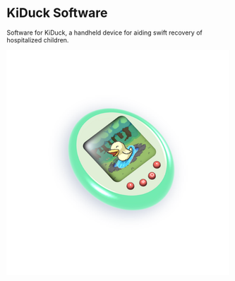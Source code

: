 # KiDuck Software

Software for KiDuck, a handheld device for aiding swift recovery of hospitalized children.

![](README_Asset/KiDuck_HW_Proposed.png)